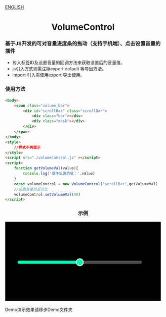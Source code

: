 [ENGLISH](./README.md)

<h1 align="center">VolumeControl</h1>


### 基于JS开发的可对音量进度条的拖动（支持手机端）、点击设置音量的插件

- 传入标签ID及设置音量的回调方法来获取设置后的音量值。
- js引入方式则需注掉export default 等导出方法。
- import 引入需使用export 导出使用。

### 使用方法

```html
<body>
    <span class="volume_bar">
        <div id="scrollBar" class="scrollBar">
            <div class="bar"></div>
            <div class="mask"></div>
        </div>
    </span>
</body>
<style>
    //样式不再展示
</style>
<script src="./volumeControl.js" ></script>
<script>
    function getVolumeVal(value){
        console.log('组件设置的值：',value)
    }
    const volumeControl = new VolumeControl("scrollBar",getVolumeVal)
    //设置音量的百分比
    volumeControl.setVolumeVal(50)
</script>
```

<h3 align="center">示例</h3>

<p align="center">
    <img src="./Demo/image.png" />
</p>

Demo演示效果请移步Demo文件夹